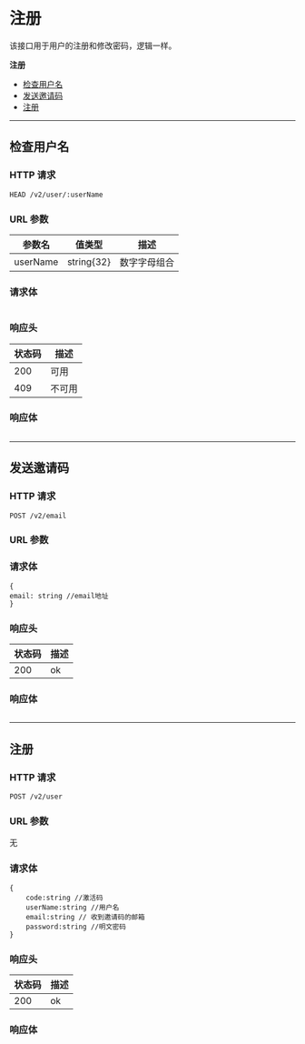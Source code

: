 # 注册

该接口用于用户的注册和修改密码，逻辑一样。

**注册**
* [检查用户名](#检查用户名)
* [发送邀请码](#发送邀请码)
* [注册](#注册)


---

## 检查用户名

### HTTP 请求

```
HEAD /v2/user/:userName
```

### URL 参数

| 参数名      | 值类型        | 描述     |
| -------- | ---------- | ------ |
| userName | string{32} | 数字字母组合 |

### 请求体

```

```
### 响应头

| 状态码  | 描述   |
| ---- | ---- |
| 200  | 可用   |
| 409  | 不可用  |

### 响应体

```

```

---


## 发送邀请码

### HTTP 请求

```
POST /v2/email
```

### URL 参数



### 请求体

```
{
email: string //email地址
}
```
### 响应头

| 状态码  | 描述   |
| ---- | ---- |
| 200  | ok   |


### 响应体

```

```

---



## 注册

### HTTP 请求

```
POST /v2/user
```

### URL 参数

无


### 请求体

```
{
    code:string //激活码
    userName:string //用户名
    email:string // 收到邀请码的邮箱
    password:string //明文密码
}
```
### 响应头

| 状态码  | 描述   |
| ---- | ---- |
| 200  | ok   |


### 响应体

```

```
